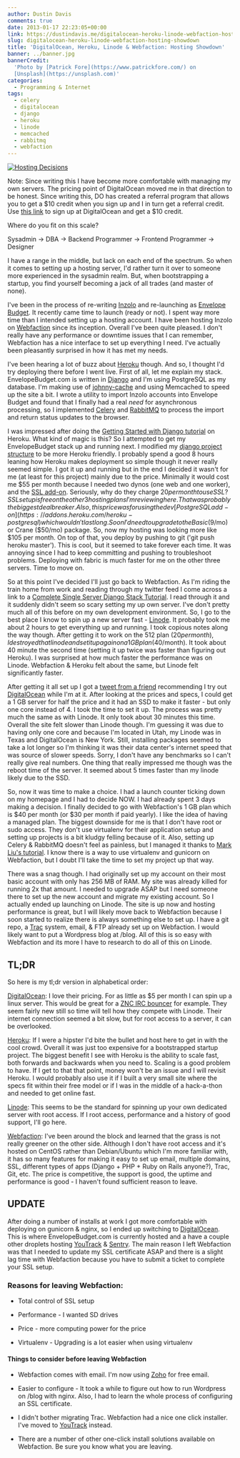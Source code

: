 ```yaml
---
author: Dustin Davis
comments: true
date: 2013-01-17 22:23:05+00:00
link: https://dustindavis.me/digitalocean-heroku-linode-webfaction-hosting-showdown/
slug: digitalocean-heroku-linode-webfaction-hosting-showdown
title: 'DigitalOcean, Heroku, Linode & Webfaction: Hosting Showdown'
banner: ../banner.jpg
bannerCredit:
  'Photo by [Patrick Fore](https://www.patrickfore.com/) on
  [Unsplash](https://unsplash.com)'
categories:
  - Programming & Internet
tags:
  - celery
  - digitalocean
  - django
  - heroku
  - linode
  - memcached
  - rabbitmq
  - webfaction
---
```


[![Hosting Decisions](http://dustindavis.me/wp-content/uploads/2013/01/hosting-225x300.png)](http://dustindavis.me/wp-content/uploads/2013/01/hosting.png)

Note: Since writing this I have become more comfortable with managing my own
servers. The pricing point of DigitalOcean moved me in that direction to be
honest. Since writing this, DO has created a referral program that allows you to
get a
$10 credit when you sign up and I in turn get a referral credit. Use [this link](https://www.digitalocean.com/?refcode=f1688368903d) to sign up at DigitalOcean and get a $10
credit.

Where do you fit on this scale?

Sysadmin -> DBA -> Backend Programmer -> Frontend Programmer -> Designer

I have a range in the middle, but lack on each end of the spectrum. So when it
comes to setting up a hosting server, I'd rather turn it over to someone more
experienced in the sysadmin realm. But, when bootstrapping a startup, you find
yourself becoming a jack of all trades (and master of none).

I've been in the process of re-writing [Inzolo](http://inzolo.com) and
re-launching as [Envelope Budget](https://envelopebudget.com). It recently came
time to launch (ready or not). I spent way more time than I intended setting up
a hosting account. I have been hosting Inzolo on
[Webfaction](http://www.webfaction.com/?affiliate=redseam) since its inception.
Overall I've been quite pleased. I don't really have any performance or downtime
issues that I can remember, Webfaction has a nice interface to set up everything
I need. I've actually been pleasantly surprised in how it has met my needs.

I've been hearing a lot of buzz about [Heroku](http://www.heroku.com/) though.
And so, I thought I'd try deploying there before I went live. First of all, let
me explain my stack. EnvelopeBudget.com is written in
[Django](https://www.djangoproject.com/) and I'm using PostgreSQL as my
database. I'm making use of
[johnny-cache](http://packages.python.org/johnny-cache/) and using Memcached to
speed up the site a bit. I wrote a utility to import Inzolo accounts into
Envelope Budget and found that I finally had a real _need_ for asynchronous
processing, so I implemented [Celery](http://celeryproject.org/) and
[RabbitMQ](http://www.rabbitmq.com/) to process the import and return status
updates to the browser.

I was impressed after doing the
[Getting Started with Django tutorial](https://devcenter.heroku.com/articles/django)
on Heroku. What kind of magic is this? So I attempted to get my EnvelopeBudget
stack up and running next. I modified my
[django project structure](http://www.deploydjango.com/django_project_structure/index.html)
to be more Heroku friendly. I probably spend a good 8 hours leaning how Heroku
makes deployment so simple though it never really seemed simple. I got it up and
running but in the end I decided it wasn't for me (at least for this project)
mainly due to the price. Minimally it would cost me
$55 per month because I needed two dynos (one web and one worker), and the [SSL add-on](https://addons.heroku.com/ssl). Seriously, why do they charge $20
per month to use SSL? SSL set up is free on the other 3 hosting plans I'm
reviewing here. That was probably the biggest deal breaker. Also, this price was
for using the dev
[PostgreSQL add-on](https://addons.heroku.com/heroku-postgresql) which wouldn't
last long. Soon I'd need to upgrade to the Basic ($9/mo) or Crane ($50/mo)
package. So, now my hosting was looking more like \$105 per month. On top of
that, you deploy by pushing to git ('git push heroku master'). This is cool, but
it seemed to take forever each time. It was annoying since I had to keep
committing and pushing to troubleshoot problems. Deploying with fabric is much
faster for me on the other three servers. Time to move on.

So at this point I've decided I'll just go back to Webfaction. As I'm riding the
train home from work and reading through my twitter feed I come across a link to
a
[Complete Single Server Django Stack Tutorial](http://www.stumbleupon.com/su/2E3lEq/www.apreche.net/complete-single-server-django-stack-tutorial/).
I read through it and it suddenly didn't seem so scary setting my up own server.
I've don't pretty much all of this before on my own development environment. So,
I go to the best place I know to spin up a new server fast -
[Linode](http://www.linode.com/?r=0e672eb6d53973f0ac51b6d8e95a067f55a676bb). It
probably took me about 2 hours to get everything up and running. I took copious
notes along the way though. After getting it to work on the 512 plan
($20 per month), I destroyed that linode and set it up again on a 1 GB plan ($40/month).
It took about 40 minute the second time (setting it up twice was faster than
figuring out Heroku). I was surprised at how much faster the performance was on
Linode. Webfaction & Heroku felt about the same, but Linode felt significantly
faster.

After getting it all set up I got a
[tweet from a friend](https://twitter.com/cliftonite/status/291612158268153856)
recommending I try out
[DigitalOcean](https://www.digitalocean.com/?refcode=f1688368903d) while I'm at
it. After looking at the prices and specs, I could get a 1 GB server for half
the price and it had an SSD to make it faster - but only one core instead of 4.
I took the time to set it up. The process was pretty much the same as with
Linode. It only took about 30 minutes this time. Overall the site felt slower
than Linode though. I'm guessing it was due to having only one core and because
I'm located in Utah, my Linode was in Texas and DigitalOcean is New York. Still,
installing packages seemed to take a lot longer so I'm thinking it was their
data center's internet speed that was source of slower speeds. Sorry, I don't
have any benchmarks so I can't really give real numbers. One thing that really
impressed me though was the reboot time of the server. It seemed about 5 times
faster than my linode likely due to the SSD.

So, now it was time to make a choice. I had a launch counter ticking down on my
homepage and I had to decide NOW. I had already spent 3 days making a decision.
I finally decided to go with Webfaction's 1 GB plan which is
$40 per month (or $30 per month if paid yearly). I like the idea of having a
managed plan. The biggest downside for me is that I don't have root or sudo
access. They don't use virtualenv for their application setup and setting up
projects is a bit kludgy felling because of it. Also, setting up Celery &
RabbitMQ doesn't feel as painless, but I managed it thanks to
[Mark Liu's tutorial](http://www.markliu.me/2011/sep/29/django-celery-on-webfaction-using-rabbitmq/).
I know there is a way to use virtualenv and gunicorn on Webfaction, but I doubt
I'll take the time to set my project up that way.

There was a snag though. I had originally set up my account on their most basic
account with only has 256 MB of RAM. My site was already killed for running 2x
that amount. I needed to upgrade ASAP but I need someone there to set up the new
account and migrate my existing account. So I actually ended up launching on
Linode. The site is up now and hosting performance is great, but I will likely
move back to Webfaction because I soon started to realize there is always
something else to set up. I have a git repo, a [Trac](http://trac.edgewall.org/)
system, email, & FTP already set up on Webfaction. I would likely want to put a
Wordpress blog at /blog. All of this is so easy with Webfaction and its more I
have to research to do all of this on Linode.

## TL;DR

So here is my tl;dr version in alphabetical order:

[DigitalOcean](https://www.digitalocean.com/?refcode=f1688368903d): I love their
pricing. For as little as \$5 per month I can spin up a linux server. This would
be great for a
[ZNC IRC bouncer](http://www.nerdydork.com/setting-up-a-znc-irc-bouncer.html)
for example. They seem fairly new still so time will tell how they compete with
Linode. Their internet connection seemed a bit slow, but for root access to a
server, it can be overlooked.

[Heroku](http://www.heroku.com/): If I were a hipster I'd bite the bullet and
host here to get in with the cool crowd. Overall it was just too expensive for a
bootstrapped startup project. The biggest benefit I see with Heroku is the
ability to scale fast, both forwards and backwards when you need to. Scaling is
a good problem to have. If I get to that that point, money won't be an issue and
I will revisit Heroku. I would probably also use it if I built a very small site
where the specs fit within their free model or if I was in the middle of a
hack-a-thon and needed to get online fast.

[Linode](http://www.linode.com/?r=0e672eb6d53973f0ac51b6d8e95a067f55a676bb):
This seems to be the standard for spinning up your own dedicated server with
root access. If I root access, performance and a history of good support, I'll
go here.

[Webfaction](http://www.webfaction.com/?affiliate=redseam): I've been around the
block and learned that the grass is not really greener on the other side.
Although I don't have root access and it's hosted on CentOS rather than
Debian/Ubuntu which I'm more familiar with, it has so many features for making
it easy to set up email, multiple domains, SSL, different types of apps
(Django + PHP + Ruby on Rails anyone?), Trac, Git, etc. The price is
competitive, the support is good, the uptime and performance is good - I haven't
found sufficient reason to leave.

## UPDATE

After doing a number of installs at work I got more comfortable with deploying
on gunicorn & nginx, so I ended up switching to
[DigitalOcean](https://www.digitalocean.com/?refcode=f1688368903d). This is
where EnvelopeBudget.com is currently hosted and a have a couple other droplets
hosting [YouTrack](http://www.jetbrains.com/youtrack/) &
[Sentry](http://dustindavis.me/setting-up-your-own-sentry-server.html). The main
reason I left Webfaction was that I needed to update my SSL certificate ASAP and
there is a slight lag time with Webfaction because you have to submit a ticket
to complete your SSL setup.

### Reasons for leaving Webfaction:

- Total control of SSL setup

- Performance - I wanted SD drives

- Price - more computing power for the price

- Virtualenv - Upgrading is a lot easier when using virtualenv

#### Things to consider before leaving Webfaction

- Webfaction comes with email. I'm now using [Zoho](http://www.zoho.com/) for
  free email.

- Easier to configure - It took a while to figure out how to run Wordpress on
  /blog with nginx. Also, I had to learn the whole process of configuring an SSL
  certificate.

- I didn't bother migrating Trac. Webfaction had a nice one click installer.
  I've moved to [YouTrack](http://www.jetbrains.com/youtrack/) instead.

- There are a number of other one-click install solutions available on
  Webfaction. Be sure you know what you are leaving.
